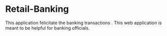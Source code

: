 # Retail-Banking
This application felicitate the banking transactions . This web application is meant to be helpful for banking officials. 
